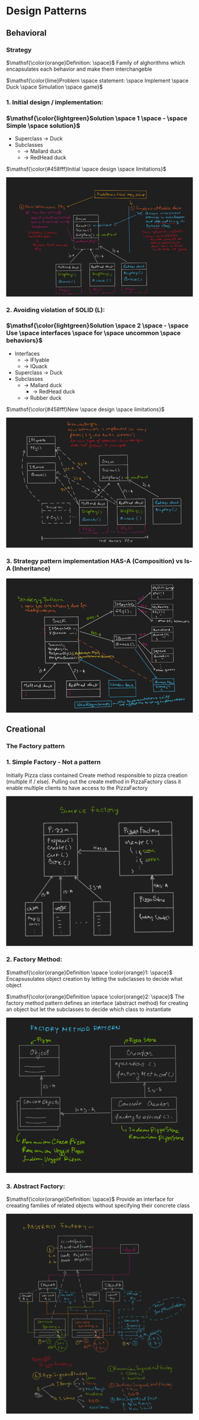 # Design Patterns

## Behavioral

### Strategy

$\mathsf{\color{orange}Definition: \space}$ Family of alghorithms which encapsulates each behavior and make them interchangeble

$\mathsf{\color{lime}Problem \space statement: \space Implement \space Duck \space Simulation \space game}$

### 1. Initial design / implementation:

### $\mathsf{\color{lightgreen}Solution \space 1 \space - \space Simple \space solution}$

- Superclass -> Duck
- Subclasses
  - -> Mallard duck
  - -> RedHead duck

$\mathsf{\color{#458fff}Initial \space design \space limitations}$

![Solution 1: design and limitations](./Images/DuckSimulationInitial.png "Simple design")

### 2. Avoiding violation of SOLID (L):

### $\mathsf{\color{lightgreen}Solution \space 2 \space - \space Use  \space interfaces \space for \space uncommon \space behaviors}$

- Interfaces
  - -> IFlyable
  - -> IQuack
- Superclass -> Duck
- Subclasses
  - -> Mallard duck
    - -> RedHead duck
  - -> Rubber duck

$\mathsf{\color{#458fff}New \space design \space limitations}$

![Solution 2: design and limitations](./Images/DuckSimulationSol2.png "Avoiding SOLID violation")

### 3. Strategy pattern implementation HAS-A (Composition) vs Is-A (Inheritance)

![Final solution](./Images/DuckSimulationStrategy.png "Strategy Pattern")

## Creational

### The Factory pattern

### 1. Simple Factory - Not a pattern

Initially Pizza class contained Create method responsible to pizza creation (multiple if / else). Pulling out the create method in PizzaFactory class it enable multiple clients to have access to the PizzaFactory

![Simple Factory](./Images/SimpleFactory.png "Simple Factory")

### 2. Factory Method:

$\mathsf{\color{orange}Definition \space \color{orange}1: \space}$ Encapsusulates object creation by letting the subclasses to decide what object

$\mathsf{\color{orange}Definition \space \color{orange}2: \space}$ The factory method pattern defines an interface (abstract method) for creating an object but let the subclasses to decide which class to instantiate

![Factory Method](./Images/FactoryMethod.png "FactoryMethod")

### 3. Abstract Factory:

$\mathsf{\color{orange}Definition: \space}$ Provide an interface for creaating families of related objects without specifying their concrete class

![Abstract Factory](./Images/AbstractFactory.png "Abstract Factory")
